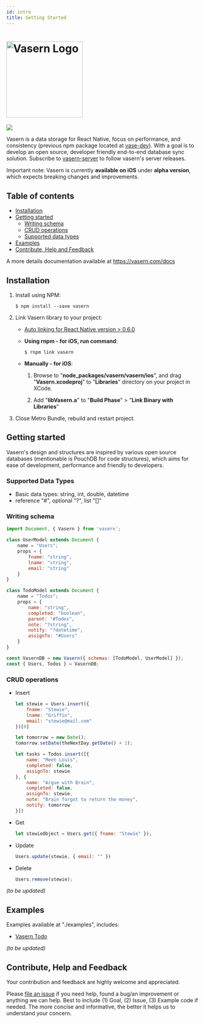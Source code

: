 ```yaml
---
id: intro
title: Getting Started
---
```


# <img src="https://unpkg.com/vasern@0.2.4/vasern-logo.svg" alt="Vasern Logo" width="200"> 

![](https://badge.fury.io/js/vasern.svg)

Vasern is a data storage for React Native, focus on performance, and consistency (previous npm package located at [vase-dev](https://www.npmjs.com/package/vase-dev)).
With a goal is to develop an open source, developer friendly end-to-end database sync solution. Subscribe to [vasern-server](https://github.com/ambistudio/vasern-server) to follow vasern's server releases.

Important note: Vasern is currently **available on iOS** under **alpha version**, which expects breaking changes and improvements.

## Table of contents

- [Installation](#installation)
- [Getting started](#getting-started)
    - [Writing schema](#writing-schema)
    - [CRUD operations](#crud-operations)
    - [Supported data types](#supported-data-types)
- [Examples](#examples)
- [Contribute, Help and Feedback](#contribute-help-and-feedback)

A more details documentation available at https://vasern.com/docs

## Installation

1. Install using NPM:
    ```ssh
    $ npm install --save vasern
    ```

2. Link Vasern library to your project:

    - [Auto linking for React Native version > 0.6.0](./install-vasern.md)

    - **Using rnpm - for iOS, run command**:
        ```ssh
        $ rnpm link vasern
        ```

    - **Manually - for iOS**:

        1. Browse to "**node_packages/vasern/vasern/ios**", and drag "**Vasern.xcodeproj**" to "**Libraries**" directory on your project in XCode.

        2. Add "**libVasern.a**" to "**Build Phase**" > "**Link Binary with Libraries**"
        

3. Close Metro Bundle, rebuild and restart project.

## Getting started

Vasern's design and structures are inspired by various open source databases (mentionable is PouchDB for code structures), which aims for ease of development, performance and friendly to developers.

### Supported Data Types
- Basic data types: string, int, double, datetime
- reference "#", optional "?", list "[]"

### Writing schema

```javascript
import Document, { Vasern } from 'vasern';

class UserModel extends Document {
    name = "Users";
    props = {
        fname: "string",
        lname: "string",
        email: "string"
    }
}

class TodoModel extends Document {
    name = "Todos";
    props = {
        name: "string",
        completed: "boolean",
        parent: "#Todos",
        note: "?string",
        notify: "?datetime",
        assignTo: "#Users"
    }
}

const VasernDB = new Vasern({ schemas: [TodoModel, UserModel] });
const { Users, Todos } = VasernDB;
```

### CRUD operations

- Insert
    ```javascript
    let stewie = Users.insert({
        fname: "Stewie",
        lname: "Griffin",
        email: "stewie@mail.com"
    })[0]

    let tomorrow = new Date();
    tomorrow.setDate(theNextDay.getDate() + 1);

    let tasks = Todos.insert([{
        name: "Meet Louis",
        completed: false,
        assignTo: stewie
    }, {
        name: "Argue with Brain",
        completed: false,
        assignTo: stewie,
        note: "Brain forgot to return the money",
        notify: tomorrow
    }])

    ```
- Get

    ```javascript
    let stewieObject = Users.get({ fname: "Stewie" });
    ```

- Update
    ```javascript
    Users.update(stewie, { email: "" })
    ```

- Delete
    ```javascript
    Users.remove(stewie);
    ```

_(to be updated)_

## Examples

Examples available at "./examples", includes:

- [Vasern Todo](./examples/vasern-todo)

_(to be updated)_

## Contribute, Help and Feedback

Your contribution and feedback are highly welcome and appreciated.

Please [file an issue](https://github.com/ambistudio/vasern/issues) if you need help, found a bug/an improvement or anything we can help. Best to include (1) Goal, (2) Issue, (3) Example code if needed. The more concise and informative, the better it helps us to understand your concern. 
